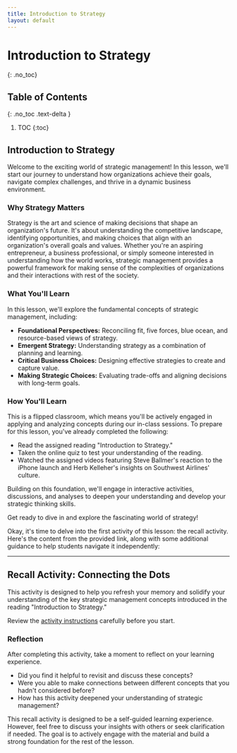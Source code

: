 ```yaml
---
title: Introduction to Strategy
layout: default
---
```

# Introduction to Strategy
{: .no_toc}

## Table of Contents
{: .no_toc .text-delta }

1. TOC
{:toc}



## Introduction to Strategy

Welcome to the exciting world of strategic management! In this lesson, we'll start our journey to understand how organizations achieve their goals, navigate complex challenges, and thrive in a dynamic business environment.

### Why Strategy Matters

Strategy is the art and science of making decisions that shape an organization's future. It's about understanding the competitive landscape, identifying opportunities, and making choices that align with an organization's overall goals and values. Whether you're an aspiring entrepreneur, a business professional, or simply someone interested in understanding how the world works, strategic management provides a powerful framework for making sense of the complexities of organizations and their interactions with rest of the society.

### What You'll Learn

In this lesson, we'll explore the fundamental concepts of strategic management, including:

*   **Foundational Perspectives:** Reconciling fit, five forces, blue ocean, and resource-based views of strategy.
*   **Emergent Strategy:** Understanding strategy as a combination of planning and learning.
*   **Critical Business Choices:** Designing effective strategies to create and capture value.
*   **Making Strategic Choices:** Evaluating trade-offs and aligning decisions with long-term goals.

### How You'll Learn

This is a flipped classroom, which means you'll be actively engaged in applying and analyzing concepts during our in-class sessions. To prepare for this lesson, you've already completed the following:

*   Read the assigned reading "Introduction to Strategy."
*   Taken the online quiz to test your understanding of the reading.
*   Watched the assigned videos featuring Steve Ballmer's reaction to the iPhone launch and Herb Kelleher's insights on Southwest Airlines' culture.

Building on this foundation, we'll engage in interactive activities, discussions, and analyses to deepen your understanding and develop your strategic thinking skills.

Get ready to dive in and explore the fascinating world of strategy!

Okay, it's time to delve into the first activity of this lesson: the recall activity. Here's the content from the provided link, along with some additional guidance to help students navigate it independently:

***

## Recall Activity: Connecting the Dots

This activity is designed to help you refresh your memory and solidify your understanding of the key strategic management concepts introduced in the reading "Introduction to Strategy."

Review the [activity instructions](/activities/strategy-intro/recall-strategy) carefully before you start.

### Reflection

After completing this activity, take a moment to reflect on your learning experience.

*   Did you find it helpful to revisit and discuss these concepts?
*   Were you able to make connections between different concepts that you hadn't considered before?
*   How has this activity deepened your understanding of strategic management?

This recall activity is designed to be a self-guided learning experience. However, feel free to discuss your insights with others or seek clarification if needed. The goal is to actively engage with the material and build a strong foundation for the rest of the lesson.


